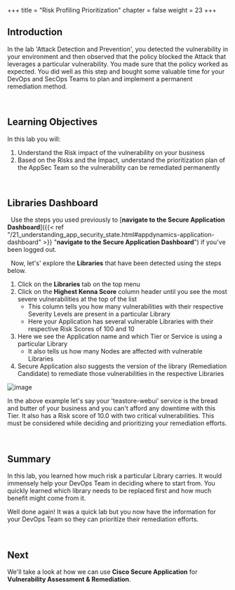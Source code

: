 +++
title = "Risk Profiling Prioritization"
chapter = false
weight = 23
+++


## Introduction

In the lab 'Attack Detection and Prevention', you detected the vulnerability in your environment and then observed that the policy blocked the Attack that leverages a particular vulnerability. You made sure that the policy worked as expected. You did well as this step and bought some valuable time for your DevOps and SecOps Teams to plan and implement a permanent remediation method.

<br>

## Learning Objectives

In this lab you will:

1. Understand the Risk impact of the vulnerability on your business
2. Based on the Risks and the Impact, understand the prioritization plan of the AppSec Team so the vulnerability can be remediated permanently

<br>


## Libraries Dashboard


<span style="color: #143c76;"><i class='fas fa-circle fa-sm'></i></span>&nbsp; Use the steps you used previously to [**navigate to the Secure Application Dashboard**]({{< ref "/21_understanding_app_security_state.html#appdynamics-application-dashboard" >}} "**navigate to the Secure Application Dashboard**") if you've been logged out.

<span style="color: #143c76;"><i class='fas fa-circle fa-sm'></i></span>&nbsp; Now, let's' explore the **Libraries** that have been detected using the steps below.

1. Click on the **Libraries** tab on the top menu
2. Click on the **Highest Kenna Score** column header until you see the most severe vulnerabilities at the top of the list
   - This column tells you how many vulnerabilities with their respective Severity Levels are present in a particular Library
   - Here your Application has several vulnerable Libraries with their respective Risk Scores of 100 and 10
3. Here we see the Application name and which Tier or Service is using a particular Library 
   - It also tells us how many Nodes are affected with vulnerable Libraries 
4. Secure Application also suggests the version of the library (Remediation Candidate) to remediate those vulnerabilities in the respective Libraries


![image](/images/20_hands_on/risk_profiling_01.png)

In the above example let's say your 'teastore-webui' service is the bread and butter of your business and you can't afford any downtime with this Tier. It also has a Risk score of 10.0 with two critical vulnerabilities. This must be considered while deciding and prioritizing your remediation efforts. 

<br>


## Summary

In this lab, you learned how much risk a particular Library carries. It would immensely help your DevOps Team in deciding where to start from. You quickly learned which library needs to be replaced first and how much benefit might come from it.

Well done again! It was a quick lab but you now have the information for your DevOps Team so they can prioritize their remediation efforts.

<br>

## Next <span style="color: #143c76;"><i class='fas fa-cog fa-spin fa-sm'></i></span>&nbsp;

We'll take a look at how we can use **Cisco Secure Application** for **Vulnerability Assessment & Remediation**.

<br>
